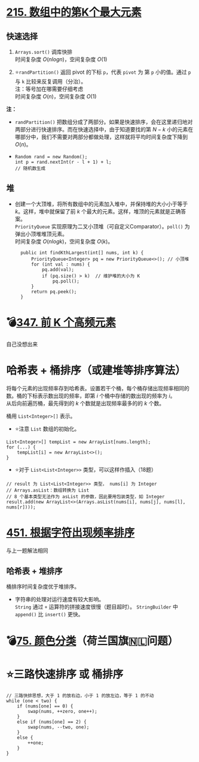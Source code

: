 # [215. 数组中的第K个最大元素](https://leetcode-cn.com/problems/kth-largest-element-in-an-array/description/)
## 快速选择
1. `Arrays.sort()` 调库快排  
时间复杂度 $O(nlogn)$，空间复杂度 $O(1)$  


2. ⭐`randPartition()` 返回 pivot 的下标 `p`，代表 `pivot` 为 第 `p` 小的值。通过 `p` 与 `k` 比较来反复调用（分治）。  
注：等号加在哪需要仔细考虑  
时间复杂度 $O(n)$，空间复杂度 $O(1)$

**注：**  
- `randPartition()` 把数组分成了两部分。如果是快速排序，会在这里递归地对两部分进行快速排序。而在快速选择中，由于知道要找的第 $N - k$ 小的元素在哪部分中，我们不需要对两部分都做处理，这样就将平均时间复杂度下降到 $O(n)$。
-     Random rand = new Random();
      int p = rand.nextInt(r - l + 1) + l;
      // 随机数生成


## 堆
- 创建一个大顶堆，将所有数组中的元素加入堆中，并保持堆的大小小于等于 $k$。这样，堆中就保留了前 $k$ 个最大的元素。这样，堆顶的元素就是正确答案。  
`PriorityQueue` 实现原理为二叉小顶堆（可自定义Comparator）。`poll()` 为弹出小顶堆堆顶元素。  
时间复杂度 $O(nlogk)$，空间复杂度 $O(k)$。

        public int findKthLargest(int[] nums, int k) {
            PriorityQueue<Integer> pq = new PriorityQueue<>(); // 小顶堆
            for (int val : nums) {
                pq.add(val);
                if (pq.size() > k)  // 维护堆的大小为 K
                    pq.poll();
            }
            return pq.peek();
        } 

# 💣[347. 前 K 个高频元素](https://leetcode-cn.com/problems/top-k-frequent-elements/description/)
自己没想出来
# 哈希表 + 桶排序（或建堆等排序算法）
将每个元素的出现频率存到哈希表。设置若干个桶，每个桶存储出现频率相同的数。桶的下标表示数出现的频率，即第 $i$ 个桶中存储的数出现的频率为 $i$。  
从后向前遍历桶，最先得到的 $k$ 个数就是出现频率最多的的 $k$ 个数。

桶用 `List<Integer>[]` 表示。  
- ⭐注意 `List` 数组的初始化。  
```
List<Integer>[] tempList = new ArrayList[nums.length];
for (...) {
    tempList[i] = new ArrayList<>();
}
```
- ⭐对于 `List<List<Integer>>` 类型，可以这样作插入（18题）
```
// result 为 List<List<Integer>> 类型， nums[i] 为 Integer
// Arrays.asList：数组转换为 List
// 8 个基本类型无法作为 asList 的参数，因此要用包装类型，如 Integer
result.add(new ArrayList<>(Arrays.asList(nums[i], nums[j], nums[l], nums[r])));
```

# [451. 根据字符出现频率排序](https://leetcode-cn.com/problems/sort-characters-by-frequency/description/)
与上一题解法相同
## 哈希表 + 堆排序
桶排序时间复杂度优于堆排序。  
- 字符串的处理对运行速度有较大影响。  
  `String` 通过 `+` 运算符的拼接速度很慢（题目超时）。 `StringBuilder` 中 `append()` 比 `insert()` 更快。

# 💣[75. 颜色分类](https://leetcode-cn.com/problems/sort-colors/)（荷兰国旗🇳🇱问题）
# **⭐三路快速排序** 或 桶排序
```
// 三路快排思想，大于 1 的放右边，小于 1 的放左边，等于 1 的不动
while (one < two) {
    if (nums[one] == 0) {
        swap(nums, ++zero, one++);
    }
    else if (nums[one] == 2) {
        swap(nums, --two, one);
    }
    else {
        ++one;
    }
}
```